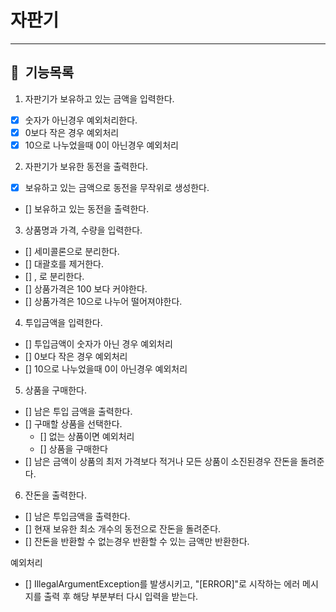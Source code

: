 # 자판기

---

## 📌 &nbsp;기능목록

1. 자판기가 보유하고 있는 금액을 입력한다.

- [x] 숫자가 아닌경우 예외처리한다.
- [x] 0보다 작은 경우 예외처리
- [x] 10으로 나누었을때 0이 아닌경우 예외처리

2. 자판기가 보유한 동전을 출력한다.

- [x] 보유하고 있는 금액으로 동전을 무작위로 생성한다.
- [] 보유하고 있는 동전을 출력한다.

3. 상품명과 가격, 수량을 입력한다.

- [] 세미콜론으로 분리한다.
- [] 대괄호를 제거한다.
- [] , 로 분리한다.
- [] 상품가격은 100 보다 커야한다.
- [] 상품가격은 10으로 나누어 떨어져야한다.

4. 투입금액을 입력한다.

- [] 투입금액이 숫자가 아닌 경우 예외처리
- [] 0보다 작은 경우 예외처리
- [] 10으로 나누었을때 0이 아닌경우 예외처리

5. 상품을 구매한다.

- [] 남은 투입 금액을 출력한다.
- [] 구매할 상품을 선택한다.
    - [] 없는 상품이면 예외처리
    - [] 상품을 구매한다
- [] 남은 금액이 상품의 최저 가격보다 적거나 모든 상품이 소진된경우 잔돈을 돌려준다.

6. 잔돈을 출력한다.

- [] 남은 투입금액을 출력한다.
- [] 현재 보유한 최소 개수의 동전으로 잔돈을 돌려준다.
- [] 잔돈을 반환할 수 없는경우 반환할 수 있는 금액만 반환한다.

예외처리

- [] IllegalArgumentException를 발생시키고, "[ERROR]"로 시작하는 에러 메시지를 출력 후 해당 부분부터 다시 입력을 받는다.

